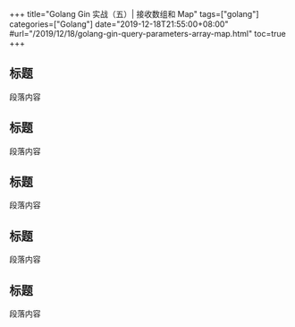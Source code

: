 +++
title="Golang Gin 实战（五）| 接收数组和 Map"
tags=["golang"]
categories=["Golang"]
date="2019-12-18T21:55:00+08:00"
#url="/2019/12/18/golang-gin-query-parameters-array-map.html"
toc=true
+++

## 标题

段落内容

## 标题

段落内容

## 标题

段落内容

## 标题

段落内容

## 标题

段落内容
